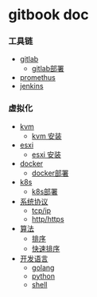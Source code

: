 # gitbook doc

### 工具链
  * [gitlab]()
     * [gitlab部署]()
  * [promethus]()
  * [jenkins]()
### 虚拟化
   * [kvm]()
     * [kvm 安装]() 
   * [esxi]()
     * [esxi 安装]()
* [docker]()
   * [docker部署]()
* [k8s]()
   * [k8s部署]()
* [系统协议]()
   * [tcp/ip]()
   * [http/https]() 
* [算法]()
   * [排序]()
   * [快速排序]()
* [开发语言]()
   * [golang]()
   * [python]()
   * [shell]()
